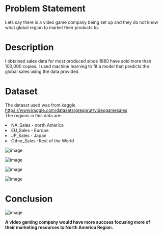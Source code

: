 # Problem Statement
Lets say there is a video game company being set up and they do not know what global region to market their products to.<br>
# Description
I obtained sales data for most produced since 1980 have sold more than 100,000 copies. I used machine learning to fit a model that predicts the global sales using the data provided.
# Dataset
The dataset used was from kaggle https://www.kaggle.com/datasets/gregorut/videogamesales <br>
The regions in this data are:
<li> NA_Sales - north America
<li> EU_Sales - Europe
<li> JP_Sales - Japan
<li> Other_Sales -Rest of the World

![image](https://github.com/KevKibe/Determining-Target-Market-For-a-VideoGame-Company-using-ML/assets/86055894/56a09c33-d162-4b3f-972e-7538687e2691)

![image](https://github.com/KevKibe/Determining-Target-Market-For-a-VideoGame-Company-using-ML/assets/86055894/1ff37d6b-f7e6-4562-8798-004d894e8bf4)

![image](https://github.com/KevKibe/Determining-Target-Market-For-a-VideoGame-Company-using-ML/assets/86055894/75aad1ed-86ac-4f7a-8911-0d9f26a4328a)

![image](https://github.com/KevKibe/Determining-Target-Market-For-a-VideoGame-Company-using-ML/assets/86055894/8664bd65-e0e1-4580-8bca-87d0f671c49f)

# Conclusion
![image](https://github.com/KevKibe/Determining-Target-Market-For-a-VideoGame-Company-using-ML/assets/86055894/8a8d2c77-bb4d-491e-b225-bf55c20c27c0)<br>

<b>A video gaming company would have more success focusing more of their marketing resources to North America Region.
